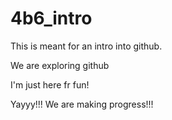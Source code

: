 # 4b6_intro
This is meant for an intro into github.

We are exploring github

I'm just here fr fun!





Yayyy!!! We are making progress!!!


















